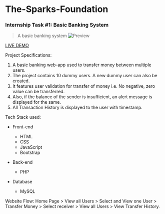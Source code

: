 # The-Sparks-Foundation
### Internship Task #1: Basic Banking System

> A basic banking system
![Preview](/static/preview.png)

[LIVE DEMO](https://bhumitprofit.000webhostapp.com/)

Project Specifications:

1. A basic banking web-app used to transfer money between multiple users.
2. The project contains 10 dummy users. A new dummy user can also be created. 
3. It features user validation for transfer of money i.e. No negative, zero value can be transferred. 
4. Also, if the balance of the sender is insufficient, an alert message is displayed for the same.
5. All Transaction History is displayed to the user with timestamp. 


Tech Stack used:

* Front-end

    * HTML
    * CSS
    * JavaScript
    * Bootstrap
* Back-end

    * PHP
* Database

    * MySQL

Website Flow:
 Home Page > View all Users > Select and View one User > Transfer Money > Select receiver > View all Users > View Transfer History.